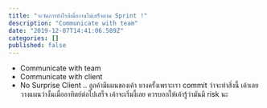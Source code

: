 ```yaml
---
title: "จะจัดการยังไรดีเมื่องานไม่เสร็จตาม Sprint !"
description: "Communicate with team"
date: "2019-12-07T14:41:06.589Z"
categories: []
published: false
---
```


  

-   Communicate with team
-   Communicate with client
-   No Surprise Client .. ลูกค้ามีแผนของเค้า บางครั้งเพราะเรา commit ว่าจะทำสิ่งนี้ เค้าเลยวางแผนว่างั้นเมื่ออาทิตย์ต่อไปเสร็จ เค้าจะเริ่มงี้เลย ควรบอกให้เค้ารู้ว่ามันมี risk นะ
